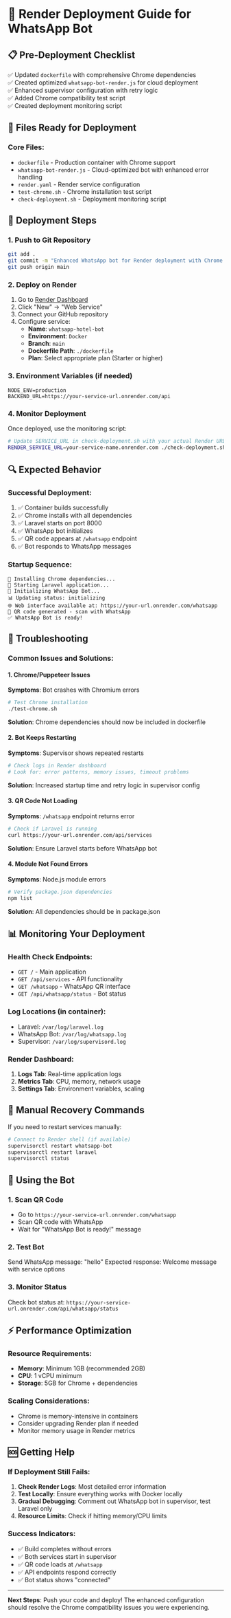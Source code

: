 # 🚀 Render Deployment Guide for WhatsApp Bot

## 📋 Pre-Deployment Checklist

✅ Updated `dockerfile` with comprehensive Chrome dependencies  
✅ Created optimized `whatsapp-bot-render.js` for cloud deployment  
✅ Enhanced supervisor configuration with retry logic  
✅ Added Chrome compatibility test script  
✅ Created deployment monitoring script  

## 🎯 Files Ready for Deployment

### Core Files:
- `dockerfile` - Production container with Chrome support
- `whatsapp-bot-render.js` - Cloud-optimized bot with enhanced error handling
- `render.yaml` - Render service configuration
- `test-chrome.sh` - Chrome installation test script
- `check-deployment.sh` - Deployment monitoring script

## 🚀 Deployment Steps

### 1. Push to Git Repository
```bash
git add .
git commit -m "Enhanced WhatsApp bot for Render deployment with Chrome support"
git push origin main
```

### 2. Deploy on Render
1. Go to [Render Dashboard](https://dashboard.render.com)
2. Click "New" → "Web Service"
3. Connect your GitHub repository
4. Configure service:
   - **Name**: `whatsapp-hotel-bot`
   - **Environment**: `Docker`
   - **Branch**: `main`
   - **Dockerfile Path**: `./dockerfile`
   - **Plan**: Select appropriate plan (Starter or higher)

### 3. Environment Variables (if needed)
```
NODE_ENV=production
BACKEND_URL=https://your-service-url.onrender.com/api
```

### 4. Monitor Deployment
Once deployed, use the monitoring script:
```bash
# Update SERVICE_URL in check-deployment.sh with your actual Render URL
RENDER_SERVICE_URL=your-service-name.onrender.com ./check-deployment.sh
```

## 🔍 Expected Behavior

### Successful Deployment:
1. ✅ Container builds successfully
2. ✅ Chrome installs with all dependencies
3. ✅ Laravel starts on port 8000
4. ✅ WhatsApp bot initializes
5. ✅ QR code appears at `/whatsapp` endpoint
6. ✅ Bot responds to WhatsApp messages

### Startup Sequence:
```
🔧 Installing Chrome dependencies...
📱 Starting Laravel application...
🤖 Initializing WhatsApp Bot...
📊 Updating status: initializing
🌐 Web interface available at: https://your-url.onrender.com/whatsapp
📱 QR code generated - scan with WhatsApp
✅ WhatsApp Bot is ready!
```

## 🐛 Troubleshooting

### Common Issues and Solutions:

#### 1. Chrome/Puppeteer Issues
**Symptoms**: Bot crashes with Chromium errors
```bash
# Test Chrome installation
./test-chrome.sh
```
**Solution**: Chrome dependencies should now be included in dockerfile

#### 2. Bot Keeps Restarting
**Symptoms**: Supervisor shows repeated restarts
```bash
# Check logs in Render dashboard
# Look for: error patterns, memory issues, timeout problems
```
**Solution**: Increased startup time and retry logic in supervisor config

#### 3. QR Code Not Loading
**Symptoms**: `/whatsapp` endpoint returns error
```bash
# Check if Laravel is running
curl https://your-url.onrender.com/api/services
```
**Solution**: Ensure Laravel starts before WhatsApp bot

#### 4. Module Not Found Errors
**Symptoms**: Node.js module errors
```bash
# Verify package.json dependencies
npm list
```
**Solution**: All dependencies should be in package.json

## 📊 Monitoring Your Deployment

### Health Check Endpoints:
- `GET /` - Main application
- `GET /api/services` - API functionality
- `GET /whatsapp` - WhatsApp QR interface
- `GET /api/whatsapp/status` - Bot status

### Log Locations (in container):
- Laravel: `/var/log/laravel.log`
- WhatsApp Bot: `/var/log/whatsapp.log`
- Supervisor: `/var/log/supervisord.log`

### Render Dashboard:
1. **Logs Tab**: Real-time application logs
2. **Metrics Tab**: CPU, memory, network usage
3. **Settings Tab**: Environment variables, scaling

## 🔄 Manual Recovery Commands

If you need to restart services manually:
```bash
# Connect to Render shell (if available)
supervisorctl restart whatsapp-bot
supervisorctl restart laravel
supervisorctl status
```

## 📱 Using the Bot

### 1. Scan QR Code
- Go to `https://your-service-url.onrender.com/whatsapp`
- Scan QR code with WhatsApp
- Wait for "WhatsApp Bot is ready!" message

### 2. Test Bot
Send WhatsApp message: "hello"
Expected response: Welcome message with service options

### 3. Monitor Status
Check bot status at: `https://your-service-url.onrender.com/api/whatsapp/status`

## ⚡ Performance Optimization

### Resource Requirements:
- **Memory**: Minimum 1GB (recommended 2GB)
- **CPU**: 1 vCPU minimum
- **Storage**: 5GB for Chrome + dependencies

### Scaling Considerations:
- Chrome is memory-intensive in containers
- Consider upgrading Render plan if needed
- Monitor memory usage in Render metrics

## 🆘 Getting Help

### If Deployment Still Fails:
1. **Check Render Logs**: Most detailed error information
2. **Test Locally**: Ensure everything works with Docker locally
3. **Gradual Debugging**: Comment out WhatsApp bot in supervisor, test Laravel only
4. **Resource Limits**: Check if hitting memory/CPU limits

### Success Indicators:
- ✅ Build completes without errors
- ✅ Both services start in supervisor
- ✅ QR code loads at `/whatsapp`
- ✅ API endpoints respond correctly
- ✅ Bot status shows "connected"

---

**Next Steps**: Push your code and deploy! The enhanced configuration should resolve the Chrome compatibility issues you were experiencing.
